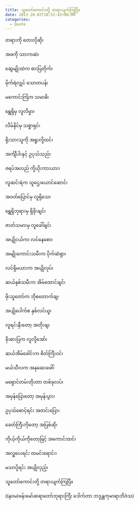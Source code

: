 ```yaml
---
title: သူတော်ကောင်းတို့ တရားပျက်ကြပြီ။
date: 2013-10-02T10:52:42+00:00
categories:
  - Quote
---
```

တရားကို တေးလိုဆို၊
  
အဖကို သားကဆဲ၊
  
ဆွေမျိုးထဲက ဓားပြတိုက်၊
  
မိုက်ရဲလျှင် သောတပန်၊
  
မကောင်းကြံက သမာဓိ၊
  
ရွှေရှိမှ လူလိမ္မာ၊
  
လိမ်နိုင်မှ သစ္စာရှင်၊
  
ရိုးသားသူကို အရူးလို့ထင်၊
  
အင်္ကျီပါးနှင့် ဥပုသ်သည်၊
  
ဇရပ်အလည် ကို့ယိုးကားယား၊
  
လူဆင်းရဲက သူဌေးယောင်ဆောင်၊
  
အဝတ်ပြောင်မှ လူရိုသေ၊
  
ရွှေရှိဘုရားမှ ရှိခိုးချင်၊
  
ဇာတ်သမားမှ လူခေါ်ချင်၊
  
အပျိုငယ်က၊ လင်နေစော၊
  
အမျိုးကောင်းသမီးက ပိုက်ဆံရှာ၊
  
လင်ရှိမယားက အပျိုလုပ်၊
  
ဆယ်နှစ်သမီးက အိမ်ထောင်ချင်၊
  
ဖိုးသူတော်က ဘိုစတောက်ချ၊
  
အပျိုပေါက်စ နှစ်လင်ယူ၊
  
လူရင်းနှီးတော့ အတိုးချ၊
  
ခိုးဓားပြက လူလို့အော်၊
  
ဆယ်အိမ်ခေါင်းက စိတ်ကြီးဝင်၊
  
မယ်သီလက အနုဆေးဖေါ်၊
  
မရှောင်တမ်းတိုးတာ တစ်ခုလပ်၊
  
အမှန်ပြောတော့ အမုန်းပွား၊
  
ဥပုသ်စောင့်ရင်း အတင်းပြော၊
  
ခေတ်ကြီးကိုတော့ အပြစ်ဆို၊
  
ကိုယ့်ကိုယ်ကိုတော့ဖြင့် အကောင်းထင်၊
  
အလှူပေးရင်း ထမင်းရောင်း၊
  
မသာပို့ရင်း အပျိုလှည့်၊
  
သူတော်ကောင်းတို့ တရားပျက်ကြပြီ။

((နဝမ)ဗန်းမော်ဆရာတော်ဘုရားကြီး ဒေါက်တာ ဘဒ္ဒန္တကုမာရာဘိဝံသ)